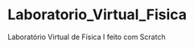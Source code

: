 Laboratorio_Virtual_Fisica
==========================

Laboratório Virtual de Física I feito com Scratch  
